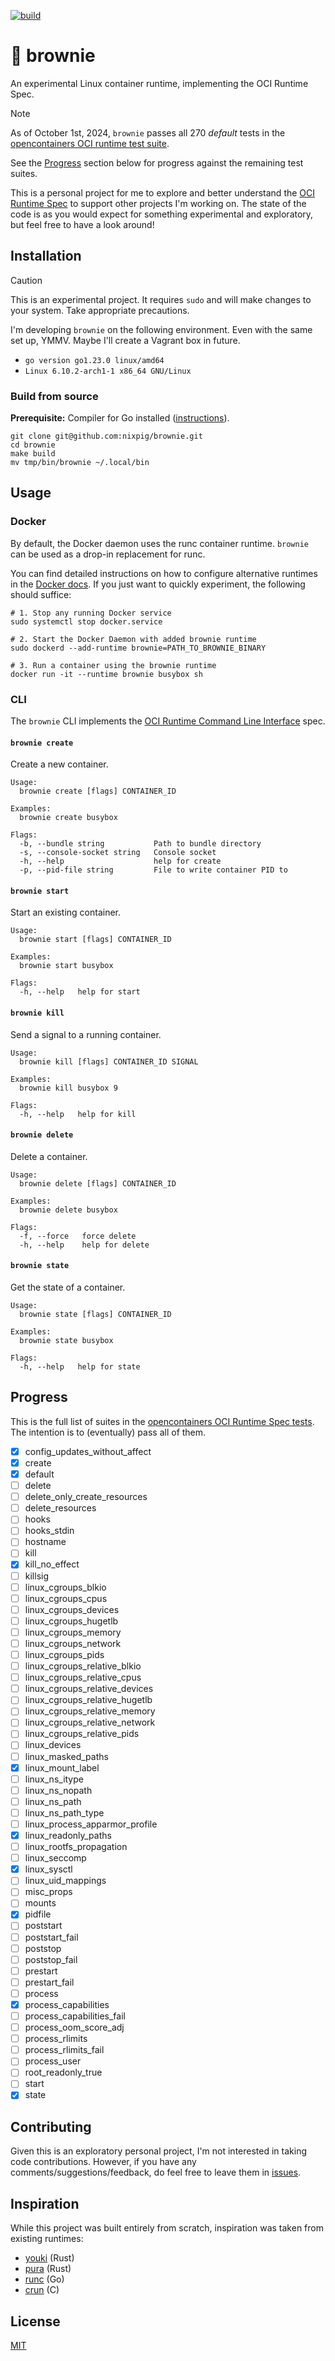 [![build](https://github.com/nixpig/brownie/actions/workflows/build.yml/badge.svg?branch=main)](https://github.com/nixpig/brownie/actions/workflows/build.yml)

# 🍪 brownie

An experimental Linux container runtime, implementing the OCI Runtime Spec.

> [!NOTE]
> As of October 1st, 2024, `brownie` passes all 270 _default_ tests in the [opencontainers OCI runtime test suite](https://github.com/opencontainers/runtime-tools?tab=readme-ov-file#testing-oci-runtimes).
>
> See the [Progress](#progress) section below for progress against the remaining test suites.

This is a personal project for me to explore and better understand the [OCI Runtime Spec](https://github.com/opencontainers/runtime-spec/blob/main/spec.md) to support other projects I'm working on. The state of the code is as you would expect for something experimental and exploratory, but feel free to have a look around!

## Installation

> [!CAUTION]
> This is an experimental project. It requires `sudo` and will make changes to your system. Take appropriate precautions.

I'm developing `brownie` on the following environment. Even with the same set up, YMMV. Maybe I'll create a Vagrant box in future.

- `go version go1.23.0 linux/amd64`
- `Linux 6.10.2-arch1-1 x86_64 GNU/Linux`

### Build from source

**Prerequisite:** Compiler for Go installed ([instructions](https://go.dev/doc/install)).

```
git clone git@github.com:nixpig/brownie.git
cd brownie
make build
mv tmp/bin/brownie ~/.local/bin
```

## Usage

### Docker

By default, the Docker daemon uses the runc container runtime. `brownie` can be used as a drop-in replacement for runc.

You can find detailed instructions on how to configure alternative runtimes in the [Docker docs](https://docs.docker.com/reference/cli/dockerd/#configure-container-runtimes). If you just want to quickly experiment, the following should suffice:

```
# 1. Stop any running Docker service
sudo systemctl stop docker.service

# 2. Start the Docker Daemon with added brownie runtime
sudo dockerd --add-runtime brownie=PATH_TO_BROWNIE_BINARY

# 3. Run a container using the brownie runtime
docker run -it --runtime brownie busybox sh

```

### CLI

The `brownie` CLI implements the [OCI Runtime Command Line Interface](https://github.com/opencontainers/runtime-tools/blob/master/docs/command-line-interface.md) spec.

#### `brownie create`

Create a new container.

```
Usage:
  brownie create [flags] CONTAINER_ID

Examples:
  brownie create busybox

Flags:
  -b, --bundle string           Path to bundle directory
  -s, --console-socket string   Console socket
  -h, --help                    help for create
  -p, --pid-file string         File to write container PID to
```

#### `brownie start`

Start an existing container.

```
Usage:
  brownie start [flags] CONTAINER_ID

Examples:
  brownie start busybox

Flags:
  -h, --help   help for start
```

#### `brownie kill`

Send a signal to a running container.

```
Usage:
  brownie kill [flags] CONTAINER_ID SIGNAL

Examples:
  brownie kill busybox 9

Flags:
  -h, --help   help for kill
```

#### `brownie delete`

Delete a container.

```
Usage:
  brownie delete [flags] CONTAINER_ID

Examples:
  brownie delete busybox

Flags:
  -f, --force   force delete
  -h, --help    help for delete
```

#### `brownie state`

Get the state of a container.

```
Usage:
  brownie state [flags] CONTAINER_ID

Examples:
  brownie state busybox

Flags:
  -h, --help   help for state
```

## Progress

This is the full list of suites in the [opencontainers OCI Runtime Spec tests](https://github.com/opencontainers/runtime-tools?tab=readme-ov-file#testing-oci-runtimes). The intention is to (eventually) pass all of them.

- [x] config_updates_without_affect
- [x] create
- [x] default
- [ ] delete
- [ ] delete_only_create_resources
- [ ] delete_resources
- [ ] hooks
- [ ] hooks_stdin
- [ ] hostname
- [ ] kill
- [x] kill_no_effect
- [ ] killsig
- [ ] linux_cgroups_blkio
- [ ] linux_cgroups_cpus
- [ ] linux_cgroups_devices
- [ ] linux_cgroups_hugetlb
- [ ] linux_cgroups_memory
- [ ] linux_cgroups_network
- [ ] linux_cgroups_pids
- [ ] linux_cgroups_relative_blkio
- [ ] linux_cgroups_relative_cpus
- [ ] linux_cgroups_relative_devices
- [ ] linux_cgroups_relative_hugetlb
- [ ] linux_cgroups_relative_memory
- [ ] linux_cgroups_relative_network
- [ ] linux_cgroups_relative_pids
- [ ] linux_devices
- [ ] linux_masked_paths
- [x] linux_mount_label
- [ ] linux_ns_itype
- [ ] linux_ns_nopath
- [ ] linux_ns_path
- [ ] linux_ns_path_type
- [ ] linux_process_apparmor_profile
- [x] linux_readonly_paths
- [ ] linux_rootfs_propagation
- [ ] linux_seccomp
- [x] linux_sysctl
- [ ] linux_uid_mappings
- [ ] misc_props
- [ ] mounts
- [x] pidfile
- [ ] poststart
- [ ] poststart_fail
- [ ] poststop
- [ ] poststop_fail
- [ ] prestart
- [ ] prestart_fail
- [ ] process
- [x] process_capabilities
- [ ] process_capabilities_fail
- [ ] process_oom_score_adj
- [ ] process_rlimits
- [ ] process_rlimits_fail
- [ ] process_user
- [ ] root_readonly_true
- [ ] start
- [x] state

## Contributing

Given this is an exploratory personal project, I'm not interested in taking code contributions. However, if you have any comments/suggestions/feedback, do feel free to leave them in [issues](https://github.com/nixpig/brownie/issues).

## Inspiration

While this project was built entirely from scratch, inspiration was taken from existing runtimes:

- [youki](https://github.com/containers/youki) (Rust)
- [pura](https://github.com/penumbra23/pura) (Rust)
- [runc](https://github.com/opencontainers/runc) (Go)
- [crun](https://github.com/containers/crun) (C)

## License

[MIT](https://github.com/nixpig/brownie?tab=MIT-1-ov-file#readme)
